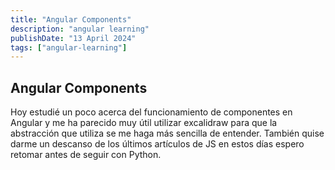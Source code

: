 ```yaml
---
title: "Angular Components"
description: "angular learning"
publishDate: "13 April 2024"
tags: ["angular-learning"]
---
```


## Angular Components

Hoy estudié un poco acerca del funcionamiento de componentes en Angular y
me ha parecido muy útil utilizar excalidraw para que la abstracción que utiliza
se me haga más sencilla de entender. También quise darme un descanso de los últimos artículos de JS
en estos días espero retomar antes de seguir con Python.
